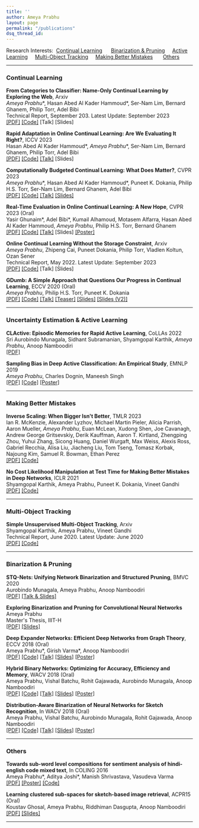 ```yaml
---
title: ''
author: Ameya Prabhu
layout: page
permalink: "/publications"
dsq_thread_id:
---
```

Research Interests:  [Continual Learning](#lifelonglearning) &nbsp;&nbsp;&nbsp;&nbsp;&nbsp;[Binarization & Pruning](#netcompress)&nbsp;&nbsp;&nbsp;&nbsp;&nbsp;[Active Learning](#activelearning)&nbsp;&nbsp;&nbsp;&nbsp;&nbsp;[Multi-Object Tracking](#unsuplearn)&nbsp;&nbsp;&nbsp;&nbsp;&nbsp;[Making Better Mistakes](#bettermistakes)    &nbsp;&nbsp;&nbsp;&nbsp;&nbsp;[Others](#uncategorized)    

---

### <a name="lifelonglearning" id="lifelonglearning"> Continual Learning

**From Categories to Classifier: Name-Only Continual Learning by Exploring the Web**, Arxiv <br/>*Ameya Prabhu*\*, Hasan Abed Al Kader Hammoud\*, Ser-Nam Lim, Bernard Ghanem,
Philip Torr, Adel Bibi <br/> Technical Report, September 203. Latest Update: September 2023 <br/> [\[PDF\]](https://github.com/drimpossible/drimpossible.github.io/blob/a4f19ca2e0b95719f647bdf600f24b8bb6be3ab8/documents/Category2Classifier.pdf) [\[Code\]](https://github.com/drimpossible/C2C) \[Talk\] \[Slides\]

**Rapid Adaptation in Online Continual Learning: Are We Evaluating It Right?**, ICCV 2023<br/>Hasan Abed Al Kader Hammoud\*, *Ameya Prabhu*\*, Ser-Nam Lim, Bernard Ghanem,
Philip Torr, Adel Bibi<br/> [\[PDF\]](https://github.com/drimpossible/drimpossible.github.io/blob/41f547b991fc99d1f733df8ab8528aa552b74a1f/documents/EvalOCL.pdf) [\[Code\]](https://github.com/drimpossible/EvalOCL) [\[Talk\]](https://www.youtube.com/watch?v=H8Cyh-7xltg) \[Slides\]

**Computationally Budgeted Continual Learning: What Does Matter?**, CVPR 2023<br/>*Ameya Prabhu*\*, Hasan Abed Al Kader Hammoud\*, Puneet K. Dokania, Philip H.S. Torr, Ser-Nam Lim, Bernard Ghanem,
 Adel Bibi<br/> [\[PDF\]](https://github.com/drimpossible/drimpossible.github.io/blob/41f547b991fc99d1f733df8ab8528aa552b74a1f/documents/BudgetCL.pdf) [\[Code\]](https://github.com/drimpossible/BudgetCL) [\[Talk\]](https://www.youtube.com/watch?v=V-mxeWZjCUo) [\[Slides\]]()

**Real-Time Evaluation in Online Continual Learning: A New Hope**, CVPR 2023 (Oral) <br/>Yasir Ghunaim\*, Adel Bibi\*, Kumail Alhamoud, Motasem Alfarra, Hasan Abed Al Kader Hammoud, *Ameya Prabhu*, Philip H.S. Torr, Bernard Ghanem<br/> [\[PDF\]](https://github.com/drimpossible/drimpossible.github.io/blob/41f547b991fc99d1f733df8ab8528aa552b74a1f/documents/RealOCL.pdf) [\[Code\]](https://github.com/Yasir-Ghunaim/RealtimeOCL) [\[Talk\]](https://www.youtube.com/watch?v=3nmRtFkF5fw&ab_channel=IVULKAUST) \[Slides\] [\[Poster\]](https://drive.google.com/file/d/1s-QxuqaPgL_eMwfv4hf9DkjKYWL4sOjv/view?usp=share_link)

**Online Continual Learning Without the Storage Constraint**, Arxiv <br/>*Ameya Prabhu*, Zhipeng Cai, Puneet Dokania, Philip Torr, Vladlen Koltun, Ozan Sener<br/> Technical Report, May 2022. Latest Update: September 2023 <br/> [\[PDF\]](https://github.com/drimpossible/drimpossible.github.io/blob/41f547b991fc99d1f733df8ab8528aa552b74a1f/documents/ACM.pdf) [\[Code\]](https://github.com/drimpossible/ACM) \[Talk\] \[Slides\]

**GDumb: A Simple Approach that Questions Our Progress in Continual Learning**, ECCV 2020 (Oral) <br/>*Ameya Prabhu*, Philip H.S. Torr, Puneet K. Dokania<br/>  [\[PDF\]](https://www.robots.ox.ac.uk/~tvg/publications/2020/gdumb.pdf) [\[Code\]](https://github.com/drimpossible/GDumb) [\[Talk\]](https://www.youtube.com/watch?v=iHCy_9guZMI) [\[Teaser\]](https://www.youtube.com/watch?v=F37GNpRLUrM) [\[Slides\]](https://github.com/drimpossible/drimpossible.github.io/blob/master/documents/gdumb_slides.pdf) [\[Slides (V2)\]](https://github.com/drimpossible/drimpossible.github.io/blob/master/documents/gdumb_slides_improved.pdf)

---
### <a name="activelearning" id="activelearning"> Uncertainty Estimation & Active Learning

**CLActive: Episodic Memories for Rapid Active Learning**, CoLLAs 2022 <br/> Sri Aurobindo Munagala, Sidhant Subramanian, Shyamgopal Karthik, *Ameya Prabhu*, Anoop Namboodiri <br/> [\[PDF\]](https://proceedings.mlr.press/v199/munagala22a.html) 

**Sampling Bias in Deep Active Classification: An Empirical Study**, EMNLP 2019 <br/> *Ameya Prabhu*, Charles Dognin, Maneesh Singh <br/> [\[PDF\]](https://github.com/drimpossible/drimpossible.github.io/blob/master/documents/active_sampling_bias.pdf) [\[Code\]](https://github.com/drimpossible/Sampling-Bias-Active-Learning) [\[Poster\]](https://github.com/drimpossible/drimpossible.github.io/blob/master/documents/active_sampling_bias_poster.pdf)

---
### <a name="bettermistakes" id="bettermistakes"> Making Better Mistakes

**Inverse Scaling: When Bigger Isn't Better**, TMLR 2023 <br/> Ian R. McKenzie, Alexander Lyzhov, Michael Martin Pieler, Alicia Parrish, Aaron Mueller, *Ameya Prabhu*, Euan McLean, Xudong Shen, Joe Cavanagh, Andrew George Gritsevskiy, Derik Kauffman, Aaron T. Kirtland, Zhengping Zhou, Yuhui Zhang, Sicong Huang, Daniel Wurgaft, Max Weiss, Alexis Ross, Gabriel Recchia, Alisa Liu, Jiacheng Liu, Tom Tseng, Tomasz Korbak, Najoung Kim, Samuel R. Bowman, Ethan Perez <br/> [\[PDF\]](https://openreview.net/forum?id=DwgRm72GQF) [\[Code\]](https://github.com/inverse-scaling/prize)

**No Cost Likelihood Manipulation at Test Time for Making Better Mistakes in Deep Networks**, ICLR 2021 <br/> Shyamgopal Karthik, Ameya Prabhu, Puneet K. Dokania, Vineet Gandhi <br/> [\[PDF\]](https://openreview.net/forum?id=193sEnKY1ij) [\[Code\]](https://github.com/sgk98/CRM-Better-Mistakes)

---
### <a name="unsuplearn" id="unsuplearn"> Multi-Object Tracking

**Simple Unsupervised Multi-Object Tracking**, Arxiv <br/> Shyamgopal Karthik, Ameya Prabhu, Vineet Gandhi <br/> Technical Report, June 2020. Latest Update: June 2020 <br/> [\[PDF\]](https://github.com/drimpossible/drimpossible.github.io/blob/956e70127df5a42fdd3ccef91baa706aa9bc969d/documents/SimpleReID.pdf) [\[Code\]](https://github.com/sgk98/SimpleMOT)


---
### <a name="netcompress" id="netcompress"> Binarization & Pruning

**STQ-Nets: Unifying Network Binarization and Structured Pruning**, BMVC 2020 <br/> Aurobindo Munagala, Ameya Prabhu, Anoop Namboodiri <br/>  [\[PDF\]](https://www.bmvc2020-conference.com/assets/papers/0113.pdf) [\[Talk & Slides\]](https://www.bmvc2020-conference.com/conference/papers/paper_0113.html)

**Exploring Binarization and Pruning for Convolutional Neural Networks** <br/> Ameya Prabhu  <br/> Master's Thesis, IIIT-H <br/>  [\[PDF\]](https://github.com/drimpossible/drimpossible.github.io/blob/master/documents/ms_thesis.pdf) [\[Slides\]](https://github.com/drimpossible/drimpossible.github.io/blob/master/documents/ms_thesis_slides.pdf)

**Deep Expander Networks: Efficient Deep Networks from Graph Theory**, ECCV 2018 (Oral) <br/> Ameya Prabhu\*, Girish Varma\*, Anoop Namboodiri <br/> [\[PDF\]](http://openaccess.thecvf.com/content_ECCV_2018/papers/Ameya_Prabhu_Deep_Expander_Networks_ECCV_2018_paper.pdf) [\[Code\]](https://github.com/drimpossible/Deep-Expander-Networks) [\[Talk\]](https://www.youtube.com/watch?v=0poGlFx1OBU)  [\[Slides\]](https://github.com/drimpossible/drimpossible.github.io/blob/master/documents/expander_slides.pdf) [\[Poster\]](https://github.com/drimpossible/drimpossible.github.io/blob/master/documents/expander_poster.pdf)

**Hybrid Binary Networks: Optimizing for Accuracy, Efficiency and Memory**, WACV 2018 (Oral) <br/> Ameya Prabhu, Vishal Batchu, Rohit Gajawada, Aurobindo Munagala, Anoop Namboodiri <br/>  [\[PDF\]](https://arxiv.org/abs/1804.03867) [\[Code\]](https://github.com/erilyth/HybridBinaryNetworks-WACV18)  [\[Talk\]](https://www.youtube.com/watch?v=QhhRkewA2r0) [\[Slides\]](https://github.com/drimpossible/drimpossible.github.io/blob/master/documents/hybrid_binary_slides.pdf) [\[Poster\]](https://github.com/drimpossible/drimpossible.github.io/blob/master/documents/hybrid_binary_poster.pdf) 

**Distribution-Aware Binarization of Neural Networks for Sketch Recognition**, In WACV 2018 (Oral) <br/> Ameya Prabhu, Vishal Batchu, Aurobindo Munagala, Rohit Gajawada, Anoop Namboodiri <br/> [\[PDF\]](https://arxiv.org/abs/1804.02941) [\[Code\]](https://github.com/erilyth/DistributionAwareBinarizedNetworks-WACV18)  [\[Talk\]](https://www.youtube.com/watch?v=vbs8TL0GSa8)   [\[Slides\]](https://github.com/drimpossible/drimpossible.github.io/blob/master/documents/distribution_aware_slides.pdf) [\[Poster\]](https://github.com/drimpossible/drimpossible.github.io/blob/master/documents/distribution_aware_poster.pdf)

---
### <a name="uncategorized" id="uncategorized"> Others

**Towards sub-word level compositions for sentiment analysis of hindi-english code mixed text**, In COLING 2016 <br/> Ameya Prabhu\*, Aditya Joshi\*, Manish Shrivastava, Vasudeva Varma <br/> [\[PDF\]](http://www.aclweb.org/anthology/W16-6320) [\[Poster\]](https://github.com/drimpossible/drimpossible.github.io/blob/master/documents/subword_lstm_poster.pdf) [\[Code\]](https://github.com/drimpossible/Sub-word-LSTM/) 

**Learning clustered sub-spaces for sketch-based image retrieval**, ACPR15 (Oral) <br/> Koustav Ghosal, Ameya Prabhu, Riddhiman Dasgupta, Anoop Namboodiri <br/>  [\[PDF\]](https://github.com/drimpossible/drimpossible.github.io/blob/master/documents/cluster_sketches.pdf) [\[Slides\]](https://github.com/drimpossible/drimpossible.github.io/blob/master/documents/cluster_sketches_slides.pdf) 

---
